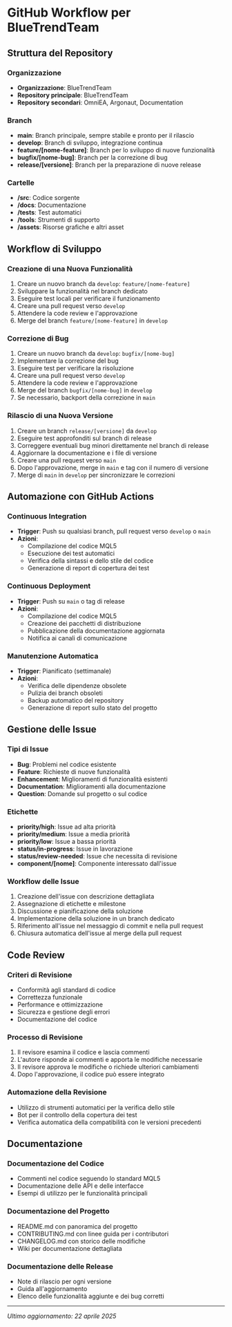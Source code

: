 # GitHub Workflow per BlueTrendTeam

## Struttura del Repository

### Organizzazione
- **Organizzazione**: BlueTrendTeam
- **Repository principale**: BlueTrendTeam
- **Repository secondari**: OmniEA, Argonaut, Documentation

### Branch
- **main**: Branch principale, sempre stabile e pronto per il rilascio
- **develop**: Branch di sviluppo, integrazione continua
- **feature/[nome-feature]**: Branch per lo sviluppo di nuove funzionalità
- **bugfix/[nome-bug]**: Branch per la correzione di bug
- **release/[versione]**: Branch per la preparazione di nuove release

### Cartelle
- **/src**: Codice sorgente
- **/docs**: Documentazione
- **/tests**: Test automatici
- **/tools**: Strumenti di supporto
- **/assets**: Risorse grafiche e altri asset

## Workflow di Sviluppo

### Creazione di una Nuova Funzionalità
1. Creare un nuovo branch da `develop`: `feature/[nome-feature]`
2. Sviluppare la funzionalità nel branch dedicato
3. Eseguire test locali per verificare il funzionamento
4. Creare una pull request verso `develop`
5. Attendere la code review e l'approvazione
6. Merge del branch `feature/[nome-feature]` in `develop`

### Correzione di Bug
1. Creare un nuovo branch da `develop`: `bugfix/[nome-bug]`
2. Implementare la correzione del bug
3. Eseguire test per verificare la risoluzione
4. Creare una pull request verso `develop`
5. Attendere la code review e l'approvazione
6. Merge del branch `bugfix/[nome-bug]` in `develop`
7. Se necessario, backport della correzione in `main`

### Rilascio di una Nuova Versione
1. Creare un branch `release/[versione]` da `develop`
2. Eseguire test approfonditi sul branch di release
3. Correggere eventuali bug minori direttamente nel branch di release
4. Aggiornare la documentazione e i file di versione
5. Creare una pull request verso `main`
6. Dopo l'approvazione, merge in `main` e tag con il numero di versione
7. Merge di `main` in `develop` per sincronizzare le correzioni

## Automazione con GitHub Actions

### Continuous Integration
- **Trigger**: Push su qualsiasi branch, pull request verso `develop` o `main`
- **Azioni**:
  - Compilazione del codice MQL5
  - Esecuzione dei test automatici
  - Verifica della sintassi e dello stile del codice
  - Generazione di report di copertura dei test

### Continuous Deployment
- **Trigger**: Push su `main` o tag di release
- **Azioni**:
  - Compilazione del codice MQL5
  - Creazione dei pacchetti di distribuzione
  - Pubblicazione della documentazione aggiornata
  - Notifica ai canali di comunicazione

### Manutenzione Automatica
- **Trigger**: Pianificato (settimanale)
- **Azioni**:
  - Verifica delle dipendenze obsolete
  - Pulizia dei branch obsoleti
  - Backup automatico del repository
  - Generazione di report sullo stato del progetto

## Gestione delle Issue

### Tipi di Issue
- **Bug**: Problemi nel codice esistente
- **Feature**: Richieste di nuove funzionalità
- **Enhancement**: Miglioramenti di funzionalità esistenti
- **Documentation**: Miglioramenti alla documentazione
- **Question**: Domande sul progetto o sul codice

### Etichette
- **priority/high**: Issue ad alta priorità
- **priority/medium**: Issue a media priorità
- **priority/low**: Issue a bassa priorità
- **status/in-progress**: Issue in lavorazione
- **status/review-needed**: Issue che necessita di revisione
- **component/[nome]**: Componente interessato dall'issue

### Workflow delle Issue
1. Creazione dell'issue con descrizione dettagliata
2. Assegnazione di etichette e milestone
3. Discussione e pianificazione della soluzione
4. Implementazione della soluzione in un branch dedicato
5. Riferimento all'issue nel messaggio di commit e nella pull request
6. Chiusura automatica dell'issue al merge della pull request

## Code Review

### Criteri di Revisione
- Conformità agli standard di codice
- Correttezza funzionale
- Performance e ottimizzazione
- Sicurezza e gestione degli errori
- Documentazione del codice

### Processo di Revisione
1. Il revisore esamina il codice e lascia commenti
2. L'autore risponde ai commenti e apporta le modifiche necessarie
3. Il revisore approva le modifiche o richiede ulteriori cambiamenti
4. Dopo l'approvazione, il codice può essere integrato

### Automazione della Revisione
- Utilizzo di strumenti automatici per la verifica dello stile
- Bot per il controllo della copertura dei test
- Verifica automatica della compatibilità con le versioni precedenti

## Documentazione

### Documentazione del Codice
- Commenti nel codice seguendo lo standard MQL5
- Documentazione delle API e delle interfacce
- Esempi di utilizzo per le funzionalità principali

### Documentazione del Progetto
- README.md con panoramica del progetto
- CONTRIBUTING.md con linee guida per i contributori
- CHANGELOG.md con storico delle modifiche
- Wiki per documentazione dettagliata

### Documentazione delle Release
- Note di rilascio per ogni versione
- Guida all'aggiornamento
- Elenco delle funzionalità aggiunte e dei bug corretti

---

*Ultimo aggiornamento: 22 aprile 2025*
